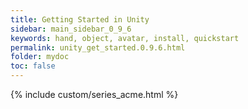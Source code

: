 ```yaml
---
title: Getting Started in Unity
sidebar: main_sidebar_0_9_6
keywords: hand, object, avatar, install, quickstart
permalink: unity_get_started.0.9.6.html
folder: mydoc
toc: false
---
```

 
{% include custom/series_acme.html %}
